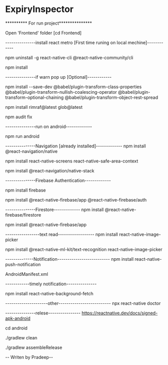 # ExpiryInspector

********** For run project***************

Open 'Frontend' folder [cd Frontend]

---------------install react metro [First time runing on local mechine]------------

npm uninstall -g react-native-cli @react-native-community/cli

npm install

---------------if warn pop up [Optional]------------

npm install --save-dev @babel/plugin-transform-class-properties @babel/plugin-transform-nullish-coalescing-operator @babel/plugin-transform-optional-chaining @babel/plugin-transform-object-rest-spread

npm install rimraf@latest glob@latest

npm audit fix

---------------run on android-------------

npm run android

---------------Navigation [already installed]-------------
npm install @react-navigation/native

npm install react-native-screens react-native-safe-area-context

npm install @react-navigation/native-stack

---------------Firebase Authentication-------------

npm install firebase

npm install @react-native-firebase/app @react-native-firebase/auth

---------------Firestore-------------
npm install @react-native-firebase/firestore

npm install @react-native-firebase/app

-----------------text read------------------
npm install react-native-image-picker


npm install @react-native-ml-kit/text-recognition react-native-image-picker

--------------Notification--------------------------
npm install react-native-push-notification

AndroidManifest.xml
<uses-permission android:name="android.permission.POST_NOTIFICATIONS" />

<meta-data
    android:name="com.dieam.reactnativepushnotification.notification_channel_name"
    android:value="General Notifications" />
<meta-data
    android:name="com.dieam.reactnativepushnotification.notification_channel_description"
    android:value="Notifications for item updates." />


------------timely notification---------------

npm install react-native-background-fetch
 
---------------------other--------------------------
npx react-native doctor

---------------relese----------------
https://reactnative.dev/docs/signed-apk-android

cd android

./gradlew clean

./gradlew assembleRelease

-- Writen by Pradeep--
